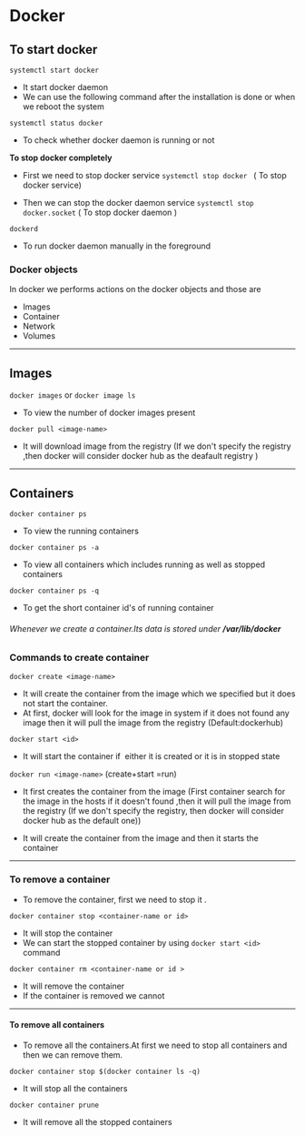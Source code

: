 
# Docker 




##  To start docker 


`systemctl start docker`
* It  start docker daemon
* We can use the following  command  after the installation is done or when we reboot the system

`systemctl status docker`
* To check whether docker daemon is running or not 


**To stop docker completely** 
 * First we need to stop docker service 
`systemctl stop docker `  ( To stop docker service)

* Then we can stop the docker daemon service
`systemctl stop docker.socket` ( To stop docker daemon )



`dockerd`
* To run docker daemon manually in the foreground







### Docker objects

In docker we performs actions on the docker  objects and those are 

* Images
* Container
* Network
* Volumes

---

## Images
 
`docker images` or `docker image ls`
* To view the number of docker images present


`docker pull <image-name>`
* It will download image from the registry (If we don't specify the registry ,then docker will consider docker hub as the deafault registry )
---

## Containers

`docker container ps`
* To view the running containers

`docker container ps -a `
* To view all containers which includes running as well as stopped containers


`docker container ps -q`
* To get the short container id's of running container

###### Whenever we create a container.Its data is stored under **/var/lib/docker** 
### Commands to create container
`docker create <image-name>`
* It will create the container from the image which we specified but it does not start the container.
* At first, docker will look for the image in system if it does not found any image then it will pull the image from the registry (Default:dockerhub)

`docker start <id>`
* It will start the container if  either it is created or it is in stopped state


`docker run <image-name>` (create+start =run)
* It first creates the container from the image (First container search for the image in the hosts if it doesn't found ,then it will pull the image from the registry (If we don't specify the registry, then docker will consider docker hub as the default one))

* It will create the container from the image and then it starts the container





-----

### To remove a container
* To remove the container, first we need to stop it .

`docker container stop <container-name or id>`
* It will stop the container
* We can start the stopped container by using `docker start <id>` command
 

`docker container rm <container-name or id >`
* It will remove the container
* If the container is removed we cannot 

-------
#### To remove all containers

* To remove all the containers.At first we  need to stop all containers  and then we can remove them.

`docker container stop $(docker container ls -q)`
* It will stop all the containers

`docker container prune`
* It will remove all the stopped containers

